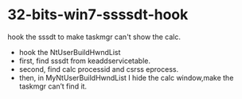 # 32-bits-win7-ssssdt-hook
hook the sssdt to make taskmgr can't show the calc.
- hook the NtUserBuildHwndList
- first, find sssdt from keaddservicetable.
- second, find calc processid and csrss eprocess.
- then, in MyNtUserBuildHwndList I hide the calc window,make the taskmgr can’t find it.
